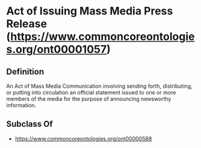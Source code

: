 # Act of Issuing Mass Media Press Release (https://www.commoncoreontologies.org/ont00001057)

## Definition
An Act of Mass Media Communication involving sending forth, distributing, or putting into circulation an official statement issued to one or more members of the media for the purpose of announcing newsworthy information.

## Subclass Of
- https://www.commoncoreontologies.org/ont00000588

